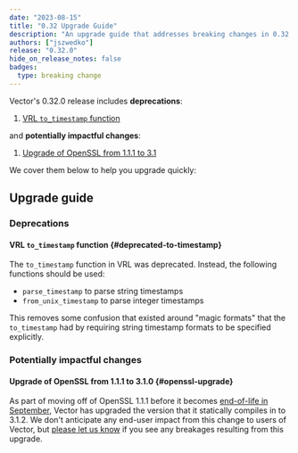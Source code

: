 ```yaml
---
date: "2023-08-15"
title: "0.32 Upgrade Guide"
description: "An upgrade guide that addresses breaking changes in 0.32.0"
authors: ["jszwedko"]
release: "0.32.0"
hide_on_release_notes: false
badges:
  type: breaking change
---
```


Vector's 0.32.0 release includes **deprecations**:

1. [VRL `to_timestamp` function](#deprecated-to-timestamp)

and **potentially impactful changes**:

1. [Upgrade of OpenSSL from 1.1.1 to 3.1](#openssl-upgrade)

We cover them below to help you upgrade quickly:

## Upgrade guide

### Deprecations

#### VRL `to_timestamp` function {#deprecated-to-timestamp}

The `to_timestamp` function in VRL was deprecated. Instead, the following functions should be used:

- `parse_timestamp` to parse string timestamps
- `from_unix_timestamp` to parse integer timestamps

This removes some confusion that existed around "magic formats" that the `to_timestamp` had by
requiring string timestamp formats to be specified explicitly.

### Potentially impactful changes

#### Upgrade of OpenSSL from 1.1.1 to 3.1.0 {#openssl-upgrade}

As part of moving off of OpenSSL 1.1.1 before it becomes [end-of-life in
September](https://www.openssl.org/blog/blog/2023/03/28/1.1.1-EOL/), Vector has upgraded the version
that it statically compiles in to 3.1.2. We don't anticipate any end-user impact from this change to
users of Vector, but [please let us know](https://github.com/vectordotdev/vector/issues) if you see
any breakages resulting from this upgrade.
